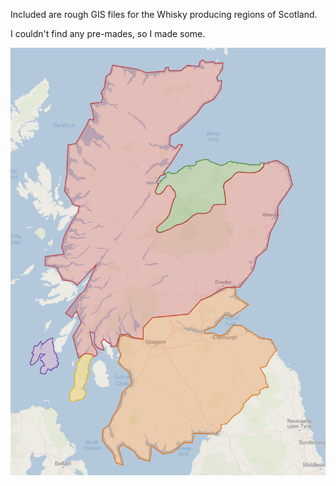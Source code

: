 Included are rough GIS files for the Whisky producing regions of Scotland.

I couldn't find any pre-mades, so I made some.

![](example.png)
